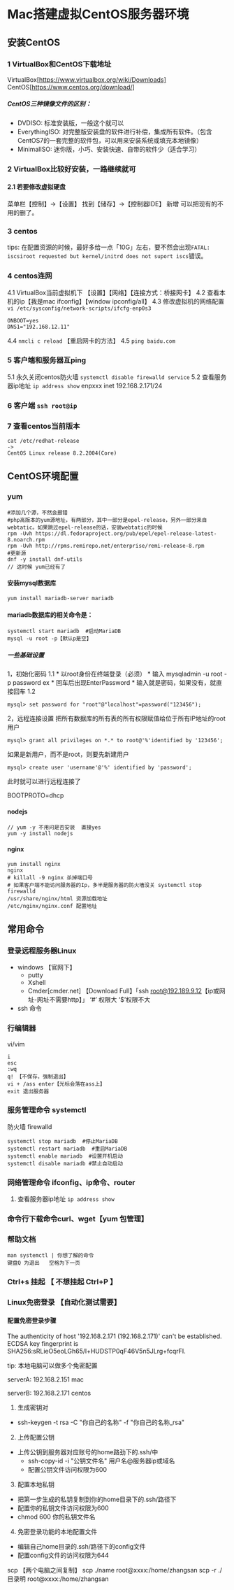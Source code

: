 # Mac搭建虚拟CentOS服务器环境
## 安装CentOS
### 1 VirtualBox和CentOS下载地址
VirtualBox[https://www.virtualbox.org/wiki/Downloads]
CentOS[https://www.centos.org/download/]

##### CentOS三种镜像文件的区别：
* DVDISO: 标准安装版，一般这个就可以
* EverythingISO: 对完整版安装盘的软件进行补偿，集成所有软件。（包含CentOS7的一套完整的软件包，可以用来安装系统或填充本地镜像）
* MinimalISO: 迷你版，小巧、安装快速、自带的软件少（适合学习）

### 2 VirtualBox比较好安装，一路继续就可
#### 2.1 若要修改虚拟硬盘
菜单栏【控制】->【设置】
找到【储存】->【控制器IDE】 新增
可以把现有的不用的删了。
### 3 centos
tips: 在配置资源的时候，最好多给一点「10G」左右，要不然会出现``FATAL: iscsiroot requested but kernel/initrd does not suport iscs``错误。
### 4 centos连网
 4.1 VirtualBox当前虚拟机下 【设置】【网络】【连接方式：桥接网卡】
 4.2 查看本机的ip【我是mac ifconfig】【window ipconfig/all】
 4.3 修改虚拟机的网络配置 ``vi /etc/sysconfig/network-scripts/ifcfg-enp0s3``
 ~~~
 ONBOOT=yes
 DNS1="192.168.12.11"
 ~~~
 4.4 ``nmcli c reload`` 【重启网卡的方法】
 4.5 ``ping baidu.com``
### 5 客户端和服务器互ping
 5.1 永久关闭centos防火墙
  ``systemctl disable firewalld service``
 5.2 查看服务器ip地址
  ``ip address show``
  enpxxx inet 192.168.2.171/24
### 6 客户端 ``ssh root@ip``
### 7 查看centos当前版本
~~~
cat /etc/redhat-release
->
CentOS Linux release 8.2.2004(Core)
~~~
## CentOS环境配置
### yum
~~~
#添加几个源，不然会报错
#php高版本的yum源地址，有两部分，其中一部分是epel-release，另外一部分来自webtatic。如果跳过epel-release的话，安装webtatic的时候
rpm -Uvh https://dl.fedoraproject.org/pub/epel/epel-release-latest-8.noarch.rpm
rpm -Uvh http://rpms.remirepo.net/enterprise/remi-release-8.rpm
#更新源
dnf -y install dnf-utils
// 这时候 yum已经有了
~~~
#### 安装mysql数据库
~~~
yum install mariadb-server mariadb 
~~~
#### mariadb数据库的相关命令是：
~~~
systemctl start mariadb  #启动MariaDB
mysql -u root -p【默认p是空】
~~~
##### 一些基础设置
1，初始化密码
  1.1
    * 以root身份在终端登录（必须）
    * 输入 mysqladmin -u root -p password ex
    * 回车后出现EnterPassword
    * 输入就是密码，如果没有，就直接回车
  1.2
  ~~~
  mysql> set password for "root"@"localhost"=password("123456");
  ~~~
2，远程连接设置
把所有数据库的所有表的所有权限赋值给位于所有IP地址的root用户
~~~
mysql> grant all privileges on *.* to root@'%'identified by '123456';
~~~
如果是新用户，而不是root，则要先新建用户
~~~
mysql> create user 'username'@'%' identified by 'password';
~~~
此时就可以进行远程连接了

BOOTPROTO=dhcp
#### nodejs
~~~
// yum -y 不用问是否安装  直接yes
yum -y install nodejs
~~~
#### nginx
~~~
yum install nginx
nginx
# killall -9 nginx 杀掉端口号
# 如果客户端不能访问服务器的Ip，多半是服务器的防火墙没关 systemctl stop firewalld
/usr/share/nginx/html 资源加载地址
/etc/nginx/nginx.conf 配置地址
~~~

## 常用命令
### 登录远程服务器Linux
* windows 【官网下】
  - putty
  - Xshell
  - Cmder[cmder.net] 【Download Full】「ssh root@192.189.9.12【ip或网址-网址不需要http】」
  ‘#’ 权限大 ‘$’权限不大
* ssh 命令 
### 行编辑器
vi/vim
~~~
i
esc
:wq
q! 【不保存，强制退出】
vi + /ass enter【光标会落在ass上】
exit 退出服务器
~~~
### 服务管理命令 systemctl
防火墙 firewalld
~~~
systemctl stop mariadb  #停止MariaDB
systemctl restart mariadb  #重启MariaDB
systemctl enable mariadb  #设置开机启动
systemctl disable mariadb #禁止自动启动
~~~
### 网络管理命令 ifconfig、ip命令、router
1. 查看服务器ip地址
  ``ip address show``
### 命令行下载命令curl、wget【yum 包管理】

### 帮助文档
~~~
man systemctl | 你想了解的命令
键盘Q 为退出   空格为下一页
~~~
### Ctrl+s 挂起 【 不想挂起 Ctrl+P 】

### Linux免密登录 【自动化测试需要】

#### 配置免密登录步骤
The authenticity of host '192.168.2.171 (192.168.2.171)' can't be established.
ECDSA key fingerprint is SHA256:sRLieO5eoLGh65/l+HUDSTP0qF46V5n5JLrg+fcqrFI.

tip: 本地电脑可以做多个免密配置

serverA: 192.168.2.151   mac

serverB: 192.168.2.171  centos

1. 生成密钥对
  * ssh-keygen -t rsa -C "你自己的名称" -f "你自己的名称_rsa"
2. 上传配置公钥
  * 上传公钥到服务器对应账号的home路劲下的.ssh/中
    - ssh-copy-id -i "公钥文件名" 用户名@服务器ip或域名
    - 配置公钥文件访问权限为600
3. 配置本地私钥
  * 把第一步生成的私钥复制到你的home目录下的.ssh/路径下
  * 配置你的私钥文件访问权限为600
  * chmod 600 你的私钥文件名
4. 免密登录功能的本地配置文件
  * 编辑自己home目录的.ssh/路径下的config文件
  * 配置config文件的访问权限为644


scp 【两个电脑之间复制】
scp ./name root@xxxx:/home/zhangsan
scp -r ./目录明 root@xxxx:/home/zhangsan
